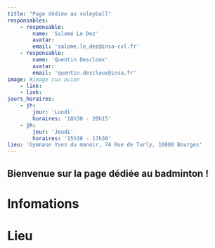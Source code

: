 ```yaml
---
title: "Page dédiée au voleyball"
responsables:   
    - responsable:
        name: 'Salomé Le Dez'
        avatar:
        email: 'salome.le_dez@insa-cvl.fr'
    - responsable:
        name: 'Quentin Descloux'
        avatar:
        email: 'quentin.descloux@insa.fr' 
image: #image cua avion
    - link:
    - link:
jours_horaires:
    - jh:
        jour: 'Lundi' 
        horaires: '18h30 - 20h15'
    - jh:
        jour: 'Jeudi'
        horaires: '15h30 - 17h30'
lieu: 'Gymnase Yves du manoir, 74 Rue de Turly, 18000 Bourges'
---
```


## Bienvenue sur la page dédiée au badminton !
# Infomations


# Lieu